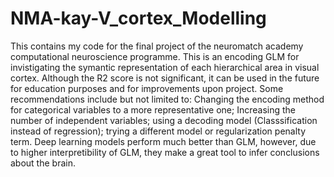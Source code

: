 # NMA-kay-V_cortex_Modelling
This contains my code for the final project of the neuromatch academy computational neuroscience programme.
This is an encoding GLM for invistigating the symantic representation of each hierarchical area in visual cortex. 
Although the R2 score is not significant, it can be used in the future for education purposes and for improvements upon project.
Some recommendations include but not limited to: Changing the encoding method for categorical variables to a more representative one;
Increasing the number of independent variables; using a decoding model (Classsification instead of regression);
trying a different model or regularization penalty term. 
Deep learning models perform much better than GLM, however, due to higher interpretibility of GLM, they make a great tool to infer conclusions about the brain.
